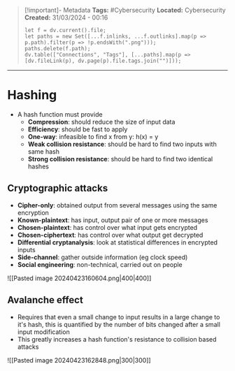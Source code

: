 > [!important]- Metadata
> **Tags:** #Cybersecurity
> **Located:** Cybersecurity
> **Created:** 31/03/2024 - 00:16
> ```dataviewjs
> let f = dv.current().file;
> let paths = new Set([...f.inlinks, ...f.outlinks].map(p => p.path).filter(p => !p.endsWith(".png")));
> paths.delete(f.path);
> dv.table(["Connections", "Tags"], [...paths].map(p => [dv.fileLink(p), dv.page(p).file.tags.join("")]));
> ```

___
# Hashing
- A hash function must provide 
	- **Compression**: should reduce the size of input data 
	- **Efficiency**: should be fast to apply
	- **One-way**: infeasible to find x from y: h(x) = y
	- **Weak collision resistance**: should be hard to find two inputs with same hash
	- **Strong collision resistance**: should be hard to find two identical hashes

## Cryptographic attacks
- **Cipher-only**: obtained output from several messages using the same encryption
- **Known-plaintext**: has input, output pair of one or more messages 
- **Chosen-plaintext**: has control over what input gets encrypted 
- **Chosen-ciphertext**: has control over what output get decrypted
- **Differential cryptanalysis**: look at statistical differences in encrypted inputs
- **Side-channel**: gather outside information (eg clock speed)
- **Social engineering**: non-technical, carried out on people


![[Pasted image 20240423160604.png|400|400]]


## Avalanche effect
- Requires that even a small change to input results in a large change to it's hash, this is quantified by the number of bits changed after a small input modification
- This greatly increases a hash function's resistance to collision based attacks

![[Pasted image 20240423162848.png|300|300]]